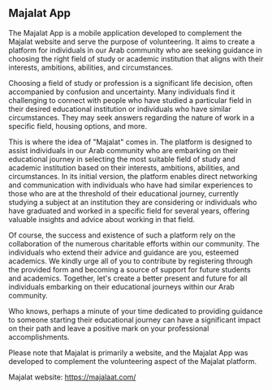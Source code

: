 ## Majalat App

The Majalat App is a mobile application developed to complement the Majalat website and serve the purpose of volunteering. It aims to create a platform for individuals in our Arab community who are seeking guidance in choosing the right field of study or academic institution that aligns with their interests, ambitions, abilities, and circumstances.

Choosing a field of study or profession is a significant life decision, often accompanied by confusion and uncertainty. Many individuals find it challenging to connect with people who have studied a particular field in their desired educational institution or individuals who have similar circumstances. They may seek answers regarding the nature of work in a specific field, housing options, and more.

This is where the idea of "Majalat" comes in. The platform is designed to assist individuals in our Arab community who are embarking on their educational journey in selecting the most suitable field of study and academic institution based on their interests, ambitions, abilities, and circumstances. In its initial version, the platform enables direct networking and communication with individuals who have had similar experiences to those who are at the threshold of their educational journey, currently studying a subject at an institution they are considering or individuals who have graduated and worked in a specific field for several years, offering valuable insights and advice about working in that field.

Of course, the success and existence of such a platform rely on the collaboration of the numerous charitable efforts within our community. The individuals who extend their advice and guidance are you, esteemed academics. We kindly urge all of you to contribute by registering through the provided form and becoming a source of support for future students and academics. Together, let's create a better present and future for all individuals embarking on their educational journeys within our Arab community.

Who knows, perhaps a minute of your time dedicated to providing guidance to someone starting their educational journey can have a significant impact on their path and leave a positive mark on your professional accomplishments.

Please note that Majalat is primarily a website, and the Majalat App was developed to complement the volunteering aspect of the Majalat platform.

Majalat website: https://majalaat.com/
